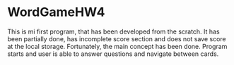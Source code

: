 # WordGameHW4
This is mi first program, that has been developed from the scratch. 
It has been partially done, has incomplete score section and does not save score at the local storage. 
Fortunately, the main concept has been done. Program starts and user is able to answer questions and navigate between cards.
